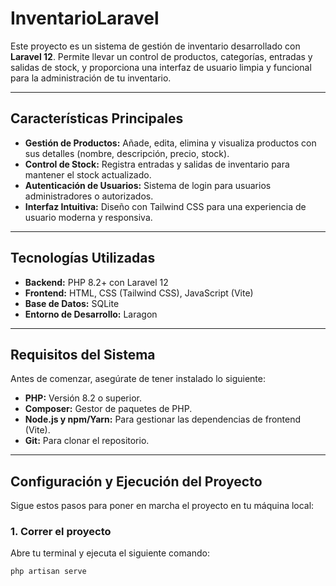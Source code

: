 # InventarioLaravel

Este proyecto es un sistema de gestión de inventario desarrollado con **Laravel 12**. Permite llevar un control de productos, categorías, entradas y salidas de stock, y proporciona una interfaz de usuario limpia y funcional para la administración de tu inventario.

---

## Características Principales

* **Gestión de Productos:** Añade, edita, elimina y visualiza productos con sus detalles (nombre, descripción, precio, stock).
* **Control de Stock:** Registra entradas y salidas de inventario para mantener el stock actualizado.
* **Autenticación de Usuarios:** Sistema de login para usuarios administradores o autorizados.
* **Interfaz Intuitiva:** Diseño con Tailwind CSS para una experiencia de usuario moderna y responsiva.

---

## Tecnologías Utilizadas

* **Backend:** PHP 8.2+ con Laravel 12
* **Frontend:** HTML, CSS (Tailwind CSS), JavaScript (Vite)
* **Base de Datos:** SQLite 
* **Entorno de Desarrollo:** Laragon 

---

## Requisitos del Sistema

Antes de comenzar, asegúrate de tener instalado lo siguiente:

* **PHP:** Versión 8.2 o superior.
* **Composer:** Gestor de paquetes de PHP.
* **Node.js y npm/Yarn:** Para gestionar las dependencias de frontend (Vite).
* **Git:** Para clonar el repositorio.

---

## Configuración y Ejecución del Proyecto

Sigue estos pasos para poner en marcha el proyecto en tu máquina local:

### 1. Correr el proyecto

Abre tu terminal y ejecuta el siguiente comando:

```bash
php artisan serve